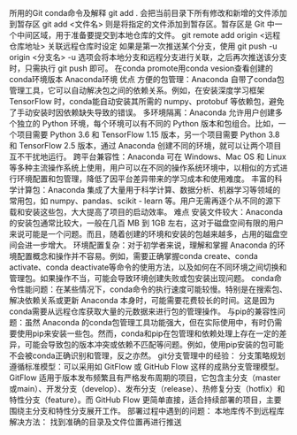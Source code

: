 所用的Git conda命令及解释
 git add . 会把当前目录下所有修改和新增的文件添加到暂存区
 git add <文件名> 则是将指定的文件添加到暂存区。暂存区是 Git 中一个中间区域，用于准备要提交到本地仓库的文件。
 git remote add origin <远程仓库地址> 关联远程仓库时设定
 如果是第一次推送某个分支，使用 git push -u origin <分支名>
 -u 选项会将本地分支和远程分支进行关联，之后再次推送该分支时，只需执行 git push 即可。
 在conda promote用conda vesion查看创建的conda环境版本
 Anaconda环境
 优点
方便的包管理：Anaconda 自带了conda包管理工具，它可以自动解决包之间的依赖关系。例如，在安装深度学习框架 TensorFlow 时，conda能自动安装其所需的 numpy、protobuf 等依赖包，避免了手动安装时因依赖缺失导致的错误。
多环境隔离：Anaconda 允许用户创建多个独立的 Python 环境，每个环境可以有不同的 Python 版本和包组合。比如，一个项目需要 Python 3.6 和 TensorFlow 1.15 版本，另一个项目需要 Python 3.8 和 TensorFlow 2.5 版本，通过 Anaconda 创建不同的环境，就可以让两个项目互不干扰地运行。
跨平台兼容性：Anaconda 可在 Windows、Mac OS 和 Linux 等多种主流操作系统上使用，用户可以在不同的操作系统环境中，以相似的方式进行环境配置和包管理，降低了因平台差异带来的学习成本和使用难度。
丰富的科学计算包：Anaconda 集成了大量用于科学计算、数据分析、机器学习等领域的常用包，如 numpy、pandas、scikit - learn 等。用户无需再逐个从不同的源下载和安装这些包，大大提高了项目的启动效率。
难点
安装文件较大：Anaconda 的安装包通常比较大，一般在几百 MB 到 1GB 左右，这对于磁盘空间有限的用户来说可能是一个问题。而且，随着创建的环境和安装的包越来越多，占用的磁盘空间会进一步增大。
环境配置复杂：对于初学者来说，理解和掌握 Anaconda 的环境配置概念和操作并不容易。例如，需要正确掌握conda create、conda activate、conda deactivate等命令的使用方法，以及如何在不同环境之间切换和管理包。如果操作不当，可能会导致环境创建失败或包安装出现问题。
conda命令性能问题：在某些情况下，conda命令的执行速度可能较慢。特别是在搜索包、解决依赖关系或更新 Anaconda 本身时，可能需要花费较长的时间。这是因为conda需要从远程仓库获取大量的元数据来进行包的管理操作。
与pip的兼容性问题：虽然 Anaconda 的conda包管理工具功能强大，但在实际使用中，有时仍需要使用pip来安装一些包。然而，conda和pip在包管理和依赖处理上存在一定的差异，可能会导致包的版本冲突或依赖不匹配等问题。例如，使用pip安装的包可能不会被conda正确识别和管理，反之亦然。
git分支管理中的经验：
分支策略规划
遵循标准模型：可以采用如 GitFlow 或 GitHub Flow 这样的成熟分支管理模型。GitFlow 适用于版本发布频繁且有严格发布周期的项目，它包含主分支（master或main）、开发分支（develop）、发布分支（release）、热修复分支（hotfix）和特性分支（feature）。而 GitHub Flow 更简单直接，适合持续部署的项目，主要围绕主分支和特性分支展开工作。
部署过程中遇到的问题：
本地库传不到远程库
解决方法：
找到准确的目录及文件位置再进行推送
